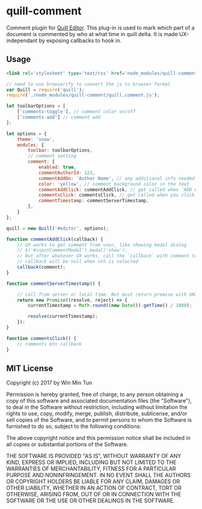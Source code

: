 # quill-comment

Comment plugin for [Quill Editor](https://github.com/quilljs/quill). This plug-in is used to mark which part of a document is commented by who at what time in quill delta. It is made UX-independant by exposing callbacks to hook in.


## Usage

```html
<link rel='stylesheet' type='text/css' href='node_modules/quill-comment/quill.comment.css' />
```

```js
// need to use browserify to convert the js to browser format
var Quill = require('quill');
require('./node_modules/quill-comment/quill.comment.js');

let toolbarOptions = [
	['comments-toggle'], // comment color on/off
	['comments-add'] // comment add
];

let options = {
	theme: 'snow',
	modules: {
		toolbar: toolbarOptions,	
		// comment setting
		comment: {
			enabled: true,
			commentAuthorId: 123,
			commentAddOn: 'Author Name', // any additional info needed
			color: 'yellow', // comment background color in the text
			commentAddClick: commentAddClick, // get called when `ADD COMMENT` btn on options bar is clicked
			commentsClick: commentsClick, // get called when you click `COMMENTS` btn on options bar for you to do additional things beside color on/off. Color on/off is already done before the callback is called.
			commentTimestamp: commentServerTimestamp,
		},
	}
};

quill = new Quill('#editor', options);

function commentAddClick(callback) {
	// UX works to get comment from user, like showing modal dialog
	// $('#inputCommentModal').modal('show');
	// But after whatever UX works, call the `callback` with comment to pass back comment
	// callback will be null when nth is selected
	callback(comment);
}

function commentServerTimestamp() {

	// call from server or local time. But must return promise with UNIX Epoch timestamp resolved (like 1507617041)
	return new Promise((resolve, reject) => {
		currentTimestamp = Math.round((new Date()).getTime() / 1000);

		resolve(currentTimestamp); 
	});
}

function commentsClick() {
	// comments btn callback
}

```

## MIT License

Copyright (c) 2017 by Win Min Tun

Permission is hereby granted, free of charge, to any person obtaining a copy
of this software and associated documentation files (the "Software"), to deal
in the Software without restriction, including without limitation the rights
to use, copy, modify, merge, publish, distribute, sublicense, and/or sell
copies of the Software, and to permit persons to whom the Software is
furnished to do so, subject to the following conditions:

The above copyright notice and this permission notice shall be included in
all copies or substantial portions of the Software.

THE SOFTWARE IS PROVIDED "AS IS", WITHOUT WARRANTY OF ANY KIND, EXPRESS OR
IMPLIED, INCLUDING BUT NOT LIMITED TO THE WARRANTIES OF MERCHANTABILITY,
FITNESS FOR A PARTICULAR PURPOSE AND NONINFRINGEMENT. IN NO EVENT SHALL THE
AUTHORS OR COPYRIGHT HOLDERS BE LIABLE FOR ANY CLAIM, DAMAGES OR OTHER
LIABILITY, WHETHER IN AN ACTION OF CONTRACT, TORT OR OTHERWISE, ARISING FROM,
OUT OF OR IN CONNECTION WITH THE SOFTWARE OR THE USE OR OTHER DEALINGS IN
THE SOFTWARE.

